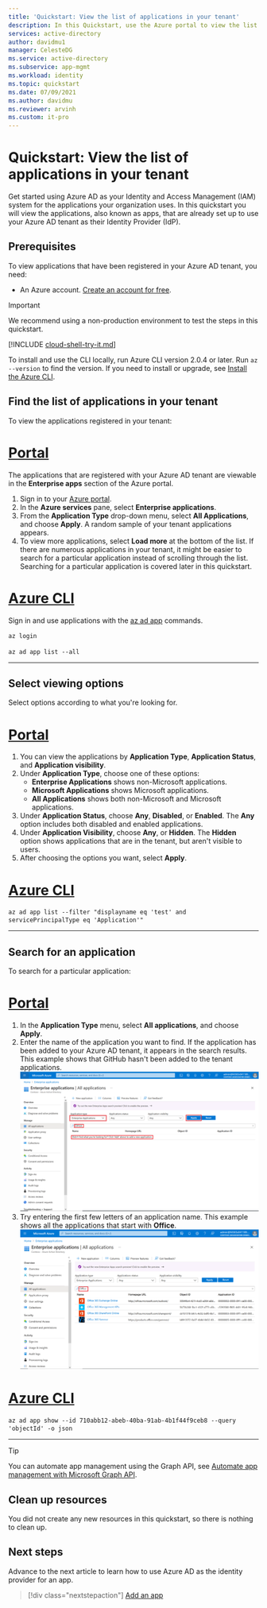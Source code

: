 ```yaml
---
title: 'Quickstart: View the list of applications in your tenant'
description: In this Quickstart, use the Azure portal to view the list of applications that are registered to use your Azure Active Directory (Azure AD) tenant for identity management.
services: active-directory
author: davidmu1
manager: CelesteDG
ms.service: active-directory
ms.subservice: app-mgmt
ms.workload: identity
ms.topic: quickstart
ms.date: 07/09/2021
ms.author: davidmu
ms.reviewer: arvinh
ms.custom: it-pro
---
```


# Quickstart: View the list of applications in your tenant

Get started using Azure AD as your Identity and Access Management (IAM) system for the applications your organization uses. In this quickstart you will view the applications, also known as apps, that are already set up to use your Azure AD tenant as their Identity Provider (IdP).

## Prerequisites

To view applications that have been registered in your Azure AD tenant, you need:

- An Azure account. [Create an account for free](https://azure.microsoft.com/free/?WT.mc_id=A261C142F).

>[!IMPORTANT]
>We recommend using a non-production environment to test the steps in this quickstart.

[!INCLUDE [cloud-shell-try-it.md](../../../includes/cloud-shell-try-it.md)]

To install and use the CLI locally, run Azure CLI version 2.0.4 or later. Run `az --version` to find the version. If you need to install or upgrade, see [Install the Azure CLI](/cli/azure/install-azure-cli).

## Find the list of applications in your tenant

To view the applications registered in your tenant:

# [Portal](#tab/azure-portal)

The applications that are registered with your Azure AD tenant are viewable in the **Enterprise apps** section of the Azure portal.

1. Sign in to your [Azure portal](https://portal.azure.com).
2. In the **Azure services** pane, select **Enterprise applications**.
3. From the **Application Type** drop-down menu, select **All Applications**, and choose **Apply**. A random sample of your tenant applications appears.
4. To view more applications, select **Load more** at the bottom of the list. If there are numerous applications in your tenant, it might be easier to search for a particular application instead of scrolling through the list. Searching for a particular application is covered later in this quickstart.

# [Azure CLI](#tab/azure-cli)

Sign in and use applications with the [az ad app](/cli/azure/ad/app) commands.

```azurecli
az login

az ad app list --all
```

---

## Select viewing options

Select options according to what you're looking for.

# [Portal](#tab/azure-portal)

1. You can view the applications by **Application Type**, **Application Status**, and **Application visibility**.
2. Under **Application Type**, choose one of these options:
    - **Enterprise Applications** shows non-Microsoft applications.
    - **Microsoft Applications** shows Microsoft applications.
    - **All Applications** shows both non-Microsoft and Microsoft applications.
3. Under **Application Status**, choose **Any**, **Disabled**, or **Enabled**. The **Any** option includes both disabled and enabled applications.
4. Under **Application Visibility**, choose **Any**, or **Hidden**. The **Hidden** option shows applications that are in the tenant, but aren't visible to users.
5. After choosing the options you want, select **Apply**.

# [Azure CLI](#tab/azure-cli)

```azurecli
az ad app list --filter "displayname eq 'test' and servicePrincipalType eq 'Application'"
```

---

## Search for an application

To search for a particular application:

# [Portal](#tab/azure-portal)

1. In the **Application Type** menu, select **All applications**, and choose **Apply**.
2. Enter the name of the application you want to find. If the application has been added to your Azure AD tenant, it appears in the search results. This example shows that GitHub hasn't been added to the tenant applications.
    ![Example shows an app hasn't been added to the tenant](media/view-applications-portal/search-for-tenant-application.png)
3. Try entering the first few letters of an application name. This example shows all the applications that start with **Office**.
    ![Example shows all apps that start with Sales](media/view-applications-portal/search-by-prefix.png)

# [Azure CLI](#tab/azure-cli)

```azurecli
az ad app show --id 710abb12-abeb-40ba-91ab-4b1f44f9ceb8 --query 'objectId' -o json
```

---

> [!TIP]
> You can automate app management using the Graph API, see [Automate app management with Microsoft Graph API](/graph/application-saml-sso-configure-api).

## Clean up resources

You did not create any new resources in this quickstart, so there is nothing to clean up.

## Next steps

Advance to the next article to learn how to use Azure AD as the identity provider for an app.
> [!div class="nextstepaction"]
> [Add an app](add-application-portal.md)

